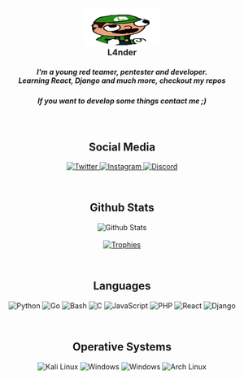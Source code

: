 <h3 align="center">
    <img src="https://raw.githubusercontent.com/Lander4K/Lander4K/main/assets/l4nder-rounded.png" width="150"
        height="75" alt="logo" /></br>
    L4nder
    <h5 align="center">
        I'm a young red teamer, pentester and developer.</br>
        Learning React, Django and much more, checkout my repos
    </h5>
    <h5 align="center">
        If you want to develop some things contact me ;)
    </h5>
</h3>

<p align="center">
    <a href="https://github.com/Lander4K?tab=followers">
        <img src="https://img.shields.io/github/followers/Lander4K?style=for-the-badge&logo=starship&color=B5E8E0&logoColor=D9E0EE&labelColor=302D41"
            alt="">
    </a><br>
</p>

<h2 align="center">Social Media</h2>
<p align="center">
    <a href="https://twitter.com/xl4nder">
        <img src="https://img.shields.io/badge/Twitter-1DA1F2?style=for-the-badge&logo=twitter&color=B5E8E0&logoColor=D9E0EE&labelColor=302D41"
            alt="Twitter">
    </a>
    <a href="https://www.instagram.com/lander4k_">
        <img src="https://img.shields.io/badge/Instagram-E4405F?style=for-the-badge&logo=instagram&color=B5E8E0&logoColor=D9E0EE&labelColor=302D41"
            alt="Instagram" />
    </a>
    <a href="">
        <img src="https://img.shields.io/badge/Discord-5865F2?style=for-the-badge&logo=discord&color=B5E8E0&logoColor=D9E0EE&labelColor=302D41"
            alt="Discord">
    </a>
</p><br>

<h2 align="center">Github Stats</h2>
<p align="center">
    <img src="https://github-readme-stats.vercel.app/api?username=Lander4K&row_icons=true&include_all_commits=true&hide=issues&hide_border=true&theme=nord"
        alt="Github Stats"><br><br>
    <a href="https://github.com/Lander4K">
        <img src="https://github-profile-trophy.vercel.app/?username=Lander4K&theme=nord&row=1" alt="Trophies">
    </a>
    <br>
</p><br>

<h2 align="center">Languages</h2>
<p align="center">
    <img src="https://img.shields.io/badge/Python-FFD43B?style=for-the-badge&logo=python&logoColor=D9E0EE&color=B5E8E0&labelColor=302D41"
        alt="Python">
    <img src="https://img.shields.io/badge/Go-00ADD8?style=for-the-badge&logo=go&logoColor=D9E0EE&color=B5E8E0&labelColor=302D41"
        alt="Go">
    <img src="https://img.shields.io/badge/GNU%20Bash-4EAA25?style=for-the-badge&logo=GNU%20Bash&logoColor=D9E0EE&color=B5E8E0&labelColor=302D41"
        alt="Bash">
    <img src="https://img.shields.io/badge/C-4EAA25?style=for-the-badge&logo=C&logoColor=D9E0EE&color=B5E8E0&labelColor=302D41"
        alt="C">
    <img src="https://img.shields.io/badge/JavaScript-4EAA25?style=for-the-badge&logo=JavaScript&logoColor=D9E0EE&color=B5E8E0&labelColor=302D41"
        alt="JavaScript">
    <img src="https://img.shields.io/badge/PHP-4EAA25?style=for-the-badge&logo=PHP&logoColor=D9E0EE&color=B5E8E0&labelColor=302D41"
        alt="PHP">
    <img src="https://img.shields.io/badge/React-4EAA25?style=for-the-badge&logo=React&logoColor=D9E0EE&color=B5E8E0&labelColor=302D41"
        alt="React">
    <img src="https://img.shields.io/badge/Django-4EAA25?style=for-the-badge&logo=Django&logoColor=D9E0EE&color=B5E8E0&labelColor=302D41"
        alt="Django">
</p><br>

<h2 align="center">Operative Systems</h2>
<p align="center">
    <img src="https://img.shields.io/badge/Kali_Linux-557C94?style=for-the-badge&logo=kali-linux&logoColor=D9E0EE&color=B5E8E0&labelColor=302D41"
        alt="Kali Linux">
    <img src="https://img.shields.io/badge/Windows-0078D6?style=for-the-badge&logo=windows&logoColor=D9E0EE&color=B5E8E0&labelColor=302D41"
        alt="Windows">
    <img src="https://img.shields.io/badge/Windows-0078D6?style=for-the-badge&logo=windows&logoColor=D9E0EE&color=B5E8E0&labelColor=302D41"
        alt="Windows">
    <img alt="Arch Linux"
        src="https://img.shields.io/badge/Arch_Linux-1793D1?style=for-the-badge&logo=arch-linux&logoColor=D9E0EE&color=B5E8E0&labelColor=302D41" />
</p><br>